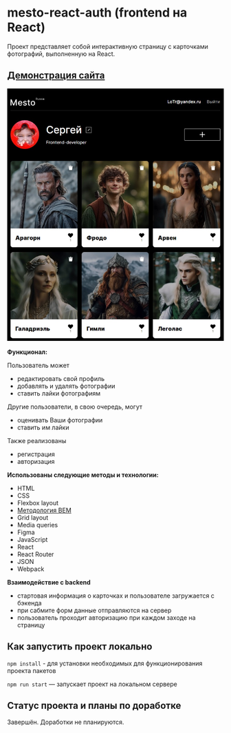 # mesto-react-auth (frontend на React)

Проект представляет собой интерактивную страницу с карточками фотографий, выполненную на React.

## [Демонстрация сайта](https://8gato8.github.io/react-mesto-auth/)

![Превью проекта](./src/images/mesto-auth.jpg)

**Функционал:**

Пользователь может 
- редактировать свой профиль
- добавлять и удалять фотографии
- cтавить лайки фотографиям
  
Другие пользователи, в свою очередь, могут
- оценивать Ваши фотографии
- ставить им лайки
  
Также реализованы
- регистрация
- авторизация

**Использованы следующие методы и технологии:**

- HTML
- CSS
- Flexbox layout
- [Методология BEM](https://ru.bem.info/methodology/ "Использована классическая схема организации файловой структуры БЭМ-проектов: Nested")
- Grid layout
- Media queries
- Figma
- JavaScript
- React
- React Router
- JSON
- Webpack

**Взаимодействие с backend**

- стартовая информация о карточках и пользователе загружается с бэкенда
- при сабмите форм данные отправляются на сервер
- пользователь проходит авторизацию при каждом заходе на страницу

## Как запустить проект локально

`npm install` - для установки необходимых для функционирования проекта пакетов

`npm run start` — запускает проект на локальном сервере

## Статус проекта и планы по доработке
Завершён. Доработки не планируются.
